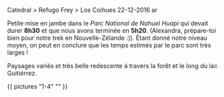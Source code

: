 Catedral > Refugo Frey > Los Coihues
22-12-2016
ar

Petite mise en jambe dans le *Parc National de Nahuel Huapi* qui devait durer **8h30** et que nous avons terminée en **5h20**. (Alexandra, prépare-toi bien pour notre trek en Nouvelle-Zélande :)). Étant donné notre niveau moyen, on peut en conclure que les temps estimés par le parc sont très larges !

Paysages variés et très belle redescente à travers la forêt et le long du lac Guitiérrez.

{{ pictures "1-4" "" }}

